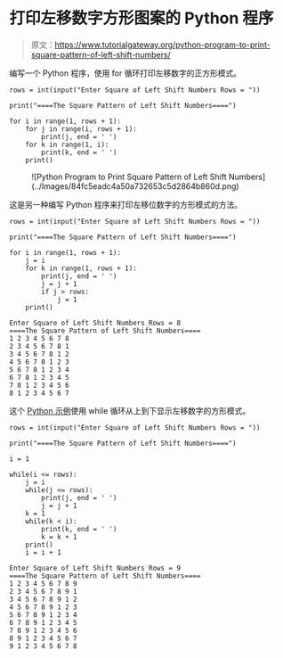 # 打印左移数字方形图案的 Python 程序

> 原文：<https://www.tutorialgateway.org/python-program-to-print-square-pattern-of-left-shift-numbers/>

编写一个 Python 程序，使用 for 循环打印左移数字的正方形模式。

```
rows = int(input("Enter Square of Left Shift Numbers Rows = "))

print("====The Square Pattern of Left Shift Numbers====")

for i in range(1, rows + 1):
    for j in range(i, rows + 1):
        print(j, end = ' ')
    for k in range(1, i):
        print(k, end = ' ')
    print()
```

<figure class="wp-block-image size-large">![Python Program to Print Square Pattern of Left Shift Numbers](../Images/84fc5eadc4a50a732653c5d2864b860d.png)</figure>

这是另一种编写 Python 程序来打印左移位数字的方形模式的方法。

```
rows = int(input("Enter Square of Left Shift Numbers Rows = "))

print("====The Square Pattern of Left Shift Numbers====")

for i in range(1, rows + 1):
    j = i
    for k in range(1, rows + 1):
        print(j, end = ' ')
        j = j + 1
        if j > rows:
            j = 1
    print()
```

```
Enter Square of Left Shift Numbers Rows = 8
====The Square Pattern of Left Shift Numbers====
1 2 3 4 5 6 7 8 
2 3 4 5 6 7 8 1 
3 4 5 6 7 8 1 2 
4 5 6 7 8 1 2 3 
5 6 7 8 1 2 3 4 
6 7 8 1 2 3 4 5 
7 8 1 2 3 4 5 6 
8 1 2 3 4 5 6 7 
```

这个 [Python 示例](https://www.tutorialgateway.org/python-programming-examples/)使用 while 循环从上到下显示左移数字的方形模式。

```
rows = int(input("Enter Square of Left Shift Numbers Rows = "))

print("====The Square Pattern of Left Shift Numbers====")

i = 1

while(i <= rows):
    j = i
    while(j <= rows):
        print(j, end = ' ')
        j = j + 1
    k = 1
    while(k < i):
        print(k, end = ' ')
        k = k + 1
    print()
    i = i + 1
```

```
Enter Square of Left Shift Numbers Rows = 9
====The Square Pattern of Left Shift Numbers====
1 2 3 4 5 6 7 8 9 
2 3 4 5 6 7 8 9 1 
3 4 5 6 7 8 9 1 2 
4 5 6 7 8 9 1 2 3 
5 6 7 8 9 1 2 3 4 
6 7 8 9 1 2 3 4 5 
7 8 9 1 2 3 4 5 6 
8 9 1 2 3 4 5 6 7 
9 1 2 3 4 5 6 7 8 
```